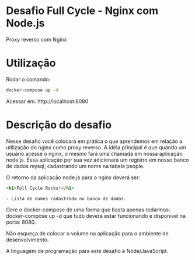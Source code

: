 
# Desafio Full Cycle - Nginx com Node.js
Proxy reverso com Nginx



# Utilização

Rodar o comando:
```bash
docker-compose up -d
```

Acessar em: http://localhost:8080




# Descrição do desafio

Nesse desafio você colocará em prática o que aprendemos em relação a utilização do nginx como proxy reverso.
A idéia principal é que quando um usuário acesse o nginx, o mesmo fará uma chamada em nossa aplicação node.js. Essa aplicação por sua vez adicionará um registro em nosso banco de dados mysql, cadastrando um nome na tabela people.

O retorno da aplicação node.js para o nginx deverá ser:

```html
<h1>Full Cycle Rocks!</h1>

- Lista de nomes cadastrada no banco de dados.
```

Gere o docker-compose de uma forma que basta apenas rodarmos: docker-compose up -d que tudo deverá estar funcionando e disponível na porta: 8080.

Não esqueça de colocar o volume na aplicação para o ambiente de desenvolvimento. 

A linguagem de programação para este desafio é Node/JavaScript.


